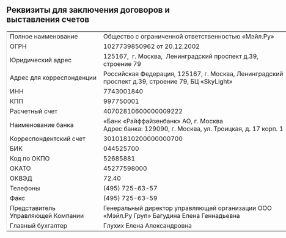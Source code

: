 ## Реквизиты для заключения договоров и выставления счетов

<table style="box-sizing: border-box; outline: 0px; border: 1px solid rgb(221, 221, 221); text-align: left; border-collapse: collapse; width: 739.2px;"><tbody><tr><td>Полное наименование</td><td>Общество с ограниченной ответственностью «Мэйл.Ру»</td></tr><tr><td>ОГРН</td><td>1027739850962 от 20.12.2002</td></tr><tr><td>Юридический адрес</td><td>125167, &nbsp;г. Москва, &nbsp;Ленинградский проспект д.39, строение 79</td></tr><tr><td>Адрес для корреспонденции</td><td>Российская Федерация, 125167, г. Москва, Ленинградский проспект д.39, строение 79, БЦ «SkyLight»</td></tr><tr><td>ИНН</td><td>7743001840</td></tr><tr><td>КПП</td><td>997750001</td></tr><tr><td>Расчетный счет</td><td>40702810600000009222<br></td></tr><tr><td>Наименование банка</td><td>«Банк «Райффайзенбанк» АО, г. Москва<br>Адрес банка: 129090, г. Москва, ул. Троицкая, д. 17 корп. 1</td></tr><tr><td>Корреспондентский счет</td><td>30101810200000000700<br></td></tr><tr><td>БИК</td><td>044525700<br></td></tr><tr><td>Код по ОКПО</td><td>52685881</td></tr><tr><td>ОКАТО</td><td>45277598000</td></tr><tr><td>ОКВЭД</td><td>72.40</td></tr><tr><td>Телефоны</td><td>(495) 725-63-57</td></tr><tr><td>Факс</td><td>(495) 725-63-59 &nbsp;</td></tr><tr><td>Представитель Управляющей Компании</td><td>Генеральный директор управляющей организации ООО «Мэйл.Ру Груп» Багудина Елена Геннадьевна</td></tr><tr><td>Главный бухгалтер</td><td>Глухих Елена Александровна</td></tr></tbody></table>
